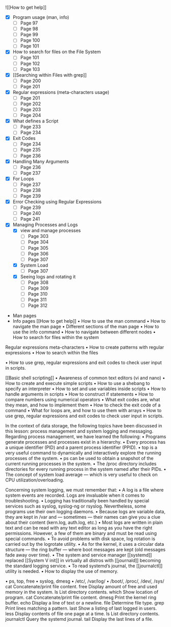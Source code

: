 ![[How to get help]]
- [x] Program usage (man, info)
	- [ ] Page 97
	- [ ] Page 98
	- [ ] Page 99
	- [ ] Page 100
	- [ ] Page 101
- [x] How to search for files on the File System
	- [ ] Page 101
	- [ ] Page 102
	- [ ] Page 103
- [x] [[Searching within Files with grep]]
	- [ ] Page 200
	- [ ] Page 201
- [x] Regular expressions (meta-characters usage)
	- [ ] Page 201
	- [ ] Page 202
	- [ ] Page 203
	- [ ] Page 204
- [x] What defines a Script
	- [ ] Page 233
	- [ ] Page 234
- [x] Exit Codes
	- [ ] Page 234
	- [ ] Page 235
	- [ ] Page 236
- [x] Handling Many Arguments
	- [ ] Page 236
	- [ ] Page 237
- [x] For Loops
	- [ ] Page 237
	- [ ] Page 238
	- [ ] Page 239
- [x] Error Checking using Regular Expressions
	- [ ] Page 239
	- [ ] Page 240
	- [ ] Page 241
- [x] Managing Processes and Logs
	- [x] view and manage processes
		- [ ] Page 303
		- [ ] Page 304
		- [ ] Page 305
		- [ ] Page 306
		- [ ] Page 307
	- [x] System Load
		- [ ] Page 307
	- [x] Seeing logs and rotating it
		- [ ] Page 308
		- [ ] Page 309
		- [ ] Page 310
		- [ ] Page 311
		- [ ] Page 312

- Man pages
- Info pages
[[How to get help]]
	• How to use the man command
	• How to navigate the man page
	• Different sections of the man page
	• How to use the info command
	• How to navigate between different nodes
	• How to search for files within the system

Regular expressions meta-characters
	• How to create patterns with regular expressions
	• How to search within the files

• How to use grep, regular expressions and exit codes to check user input in scripts.

[[Basic shell scripting]]
	• Awareness of common text editors (vi and nano)
	• How to create and execute simple scripts
	• How to use a shebang to specify an interpreter
	• How to set and use variables inside scripts
	• How to handle arguments in scripts
	• How to construct if statements
	• How to compare numbers using numerical operators
	• What exit codes are, what they mean, and how to implement them
	• How to check the exit code of a command
	• What for loops are, and how to use them with arrays
	• How to use grep, regular expressions and exit codes to check user input in scripts.

In the context of data storage, the following topics have been discussed in this lesson: process
management and system logging and messaging.
Regarding process management, we have learned the following:
• Programs generate processes and processes exist in a hierarchy.
• Every process has a unique identifier (PID) and a parent process identifier (PPID).
• top is a very useful command to dynamically and interactively explore the running processes of the system.
• ps can be used to obtain a snapshot of the current running processes in the system.
• The /proc directory includes directories for every running process in the system named after their PIDs.
• The concept of system load average — which is very useful to check on CPU
utilization/overloading.


Concerning system logging, we must remember that:
	• A log is a file where system events are recorded. Logs are invaluable when it comes to troubleshooting.
	• Logging has traditionally been handled by special services such as syslog, syslog-ng or rsyslog.
	Nevertheless, some programs use their own logging daemons.
	• Because logs are variable data, they are kept in /var and — sometimes — their names can give you a clue about their content (kern.log, auth.log, etc.)
	• Most logs are written in plain text and can be read with any text editor as long as you have the right permissions. However, a few of them are binary and must be read using special commands.
	• To avoid problems with disk space, log rotation is carried out by the logrotate utility.
	• As for the kernel, it uses a circular data structure — the ring buffer — where boot messages are kept (old messages fade away over time).
	• The system and service manager [[systemd]] replaced [[System V init]] in virtually all distros with [[journald]] becoming the standard logging service.
	• To read systemd’s journal, the [[journalctl]] utility is needed.
	• How to display the use of memory.


• ps, top, free
• syslog, dmesg
• /etc/, /var/log/
• /boot/, /proc/, /dev/, /sys/
cat
Concatenate/print file content.
free
Display amount of free and used memory in the system.
ls
List directory contents.
which
Show location of program.
cat
Concatenate/print file content.
dmesg
Print the kernel ring buffer.
echo
Display a line of text or a newline.
file
Determine file type.
grep
Print lines matching a pattern.
last
Show a listing of last logged in users.
less
Display contents of file one page at a time.
ls
List directory contents.
journalctl
Query the systemd journal.
tail
Display the last lines of a file.
